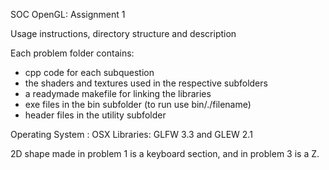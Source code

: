 SOC OpenGL: Assignment 1

Usage instructions, directory structure and description 

Each problem folder contains:
- cpp code for each subquestion
- the shaders and textures used in the respective subfolders
- a readymade makefile for linking the libraries
- exe files in the bin subfolder (to run use bin/./filename)
- header files in the utility subfolder

Operating System : OSX
Libraries: GLFW 3.3 and GLEW 2.1

2D shape made in problem 1 is a keyboard section, and in problem 3 is a Z.

